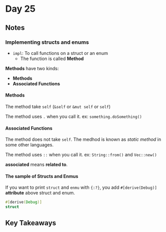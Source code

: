 # Day 25

## Notes

### Implementing structs and enums

- `impl`: To call functions on a struct or an enum
  - The function is called **Method**

**Methods** have two kinds:

- **Methods**
- **Associated Functions**

#### Methods

The method take `self` (`&self` or `&mut self` or `self`)

The method uses `.` when you call it.
ex: `something.doSomething()`

#### Associated Functions

The method does not take `self`.
The medhod is known as *static method* in some other languages.

The method uses `::` when you call it.
ex: `String::from()` and `Vec::new()`

**associated** means **related to**.

#### The sample of Structs and Enmus

If you want to print `struct` and `enmu` with `{:?}`, you add `#[derive(Debug)]` **attribute** above struct and enum.

```rust
#[derive(Debug)]
struct
```

## Key Takeaways
